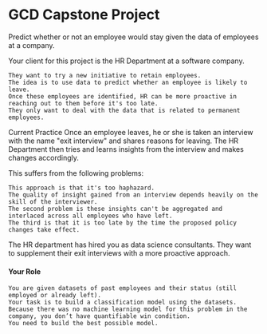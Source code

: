 # GCD Capstone Project

Predict whether or not an employee would stay given the data of employees at a company.

Your client for this project is the HR Department at a software company.

    They want to try a new initiative to retain employees.
    The idea is to use data to predict whether an employee is likely to leave.
    Once these employees are identified, HR can be more proactive in reaching out to them before it's too late.
    They only want to deal with the data that is related to permanent employees.

Current Practice
Once an employee leaves, he or she is taken an interview with the name "exit interview" and shares reasons for leaving. The HR Department then tries and learns insights from the interview and makes changes accordingly.

This suffers from the following problems:

    This approach is that it's too haphazard.
    The quality of insight gained from an interview depends heavily on the skill of the interviewer.
    The second problem is these insights can't be aggregated and interlaced across all employees who have left.
    The third is that it is too late by the time the proposed policy changes take effect.

The HR department has hired you as data science consultants. They want to supplement their exit interviews with a more proactive approach.


#### Your Role

    You are given datasets of past employees and their status (still employed or already left).
    Your task is to build a classification model using the datasets.
    Because there was no machine learning model for this problem in the company, you don’t have quantifiable win condition. 
    You need to build the best possible model.
